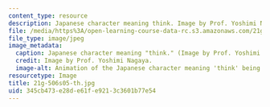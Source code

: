 ```yaml
---
content_type: resource
description: Japanese character meaning think. Image by Prof. Yoshimi Nagaya.
file: /media/https%3A/open-learning-course-data-rc.s3.amazonaws.com/21g-506-advanced-japanese-ii-spring-2005/345cb473e28de61fe9213c3601b77e54_21g-506s05-th.jpg
file_type: image/jpeg
image_metadata:
  caption: Japanese character meaning "think." (Image by Prof. Yoshimi Nagaya.)
  credit: Image by Prof. Yoshimi Nagaya.
  image-alt: Animation of the Japanese character meaning 'think' being drawn.
resourcetype: Image
title: 21g-506s05-th.jpg
uid: 345cb473-e28d-e61f-e921-3c3601b77e54
---
```

